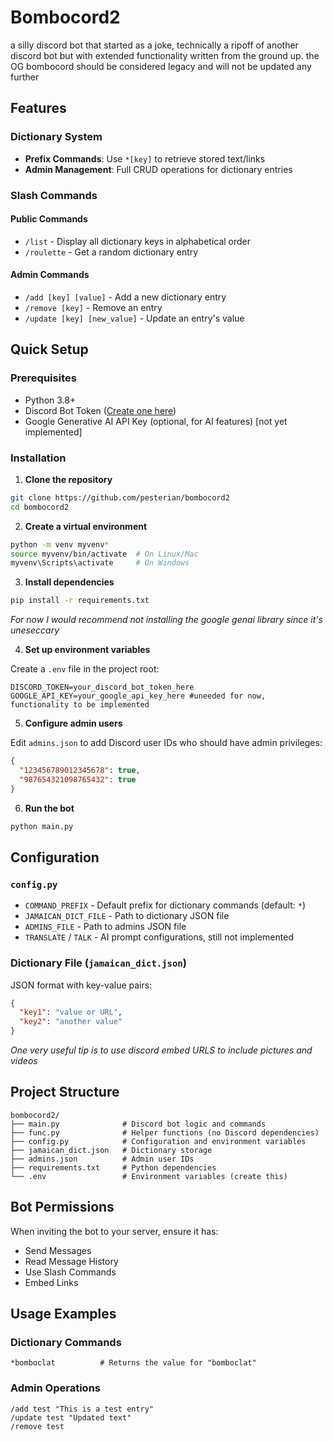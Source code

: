 # Bombocord2

a silly discord bot that started as a joke, technically a ripoff of another discord bot but with extended functionality written from the ground up.
the OG bombocord should be considered legacy and will not be updated any further

## Features

### Dictionary System
- **Prefix Commands**: Use `*[key]` to retrieve stored text/links
- **Admin Management**: Full CRUD operations for dictionary entries

### Slash Commands

#### Public Commands
- `/list` - Display all dictionary keys in alphabetical order
- `/roulette` - Get a random dictionary entry

#### Admin Commands
- `/add [key] [value]` - Add a new dictionary entry
- `/remove [key]` - Remove an entry
- `/update [key] [new_value]` - Update an entry's value

## Quick Setup

### Prerequisites
- Python 3.8+
- Discord Bot Token ([Create one here](https://discord.com/developers/applications))
- Google Generative AI API Key (optional, for AI features) [not yet implemented]

### Installation

1. **Clone the repository**
```bash
git clone https://github.com/pesterian/bombocord2
cd bombocord2
```

2. **Create a virtual environment**
```bash
python -m venv myvenv*
source myvenv/bin/activate  # On Linux/Mac
myvenv\Scripts\activate     # On Windows
```

3. **Install dependencies**
```bash
pip install -r requirements.txt
```
*For now I would recommend not installing the google genai library since it's uneseccary*

4. **Set up environment variables**

Create a `.env` file in the project root:
```env
DISCORD_TOKEN=your_discord_bot_token_here
GOOGLE_API_KEY=your_google_api_key_here #uneeded for now, functionality to be implemented
```

5. **Configure admin users**

Edit `admins.json` to add Discord user IDs who should have admin privileges:
```json
{
  "123456789012345678": true,
  "987654321098765432": true
}
```

6. **Run the bot**
```bash
python main.py
```

## Configuration

### `config.py`
- `COMMAND_PREFIX` - Default prefix for dictionary commands (default: `*`)
- `JAMAICAN_DICT_FILE` - Path to dictionary JSON file
- `ADMINS_FILE` - Path to admins JSON file
- `TRANSLATE` / `TALK` - AI prompt configurations, still not implemented

### Dictionary File (`jamaican_dict.json`)
JSON format with key-value pairs:
```json
{
  "key1": "value or URL",
  "key2": "another value"
}
```
*One very useful tip is to use discord embed URLS to include pictures and videos*

## Project Structure

```
bombocord2/
├── main.py              # Discord bot logic and commands
├── func.py              # Helper functions (no Discord dependencies)
├── config.py            # Configuration and environment variables
├── jamaican_dict.json   # Dictionary storage
├── admins.json          # Admin user IDs
├── requirements.txt     # Python dependencies
└── .env                 # Environment variables (create this)
```

## Bot Permissions

When inviting the bot to your server, ensure it has:
- Send Messages
- Read Message History
- Use Slash Commands
- Embed Links

## Usage Examples

### Dictionary Commands
```
*bomboclat          # Returns the value for "bomboclat"
```

### Admin Operations
```
/add test "This is a test entry"
/update test "Updated text"
/remove test
```
